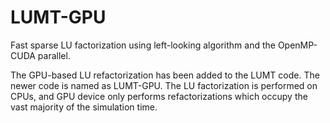 # LUMT-GPU
Fast sparse LU factorization using left-looking algorithm and the OpenMP-CUDA parallel.

The GPU-based LU refactorization has been added to the LUMT code. The newer code is named as LUMT-GPU. The 
LU factorization is performed on CPUs, and GPU device only performs refactorizations which occupy the vast 
majority of the simulation time.
